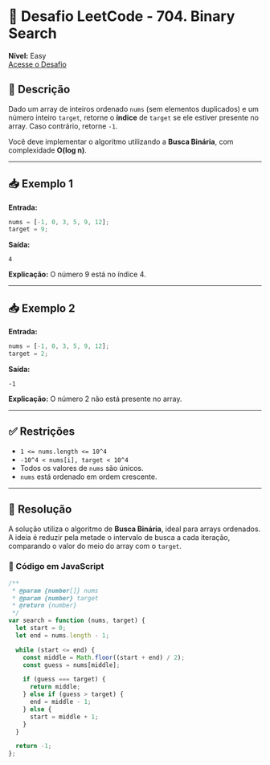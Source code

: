 # 🧠 Desafio LeetCode - 704. Binary Search

**Nível:** Easy  
[Acesse o Desafio](https://leetcode.com/problems/binary-search)

## 📝 Descrição

Dado um array de inteiros ordenado `nums` (sem elementos duplicados) e um número inteiro `target`, retorne o **índice** de `target` se ele estiver presente no array. Caso contrário, retorne `-1`.

Você deve implementar o algoritmo utilizando a **Busca Binária**, com complexidade **O(log n)**.

---

## 📥 Exemplo 1

**Entrada:**

```js
nums = [-1, 0, 3, 5, 9, 12];
target = 9;
```

**Saída:**

```
4
```

**Explicação:** O número 9 está no índice 4.

---

## 📥 Exemplo 2

**Entrada:**

```js
nums = [-1, 0, 3, 5, 9, 12];
target = 2;
```

**Saída:**

```
-1
```

**Explicação:** O número 2 não está presente no array.

---

## ✅ Restrições

- `1 <= nums.length <= 10^4`
- `-10^4 < nums[i], target < 10^4`
- Todos os valores de `nums` são únicos.
- `nums` está ordenado em ordem crescente.

---

## 🚀 Resolução

A solução utiliza o algoritmo de **Busca Binária**, ideal para arrays ordenados. A ideia é reduzir pela metade o intervalo de busca a cada iteração, comparando o valor do meio do array com o `target`.

### 📌 Código em JavaScript

```js
/**
 * @param {number[]} nums
 * @param {number} target
 * @return {number}
 */
var search = function (nums, target) {
  let start = 0;
  let end = nums.length - 1;

  while (start <= end) {
    const middle = Math.floor((start + end) / 2);
    const guess = nums[middle];

    if (guess === target) {
      return middle;
    } else if (guess > target) {
      end = middle - 1;
    } else {
      start = middle + 1;
    }
  }

  return -1;
};
```
